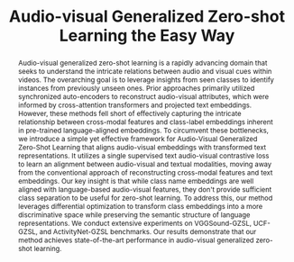 ---
id:             2024-av-zsl
title:          "Audio-visual Generalized Zero-shot Learning the Easy Way"
authors:        [Shentong, Me]
venue:          European Conference on Computer Vision (ECCV), Milan, 2024.
year:           "2024-04"
thumbnail:      assets/publications/2024-av-zsl/banner.png
bibtex:         "@InProceedings{mo24avzsl,<br>&emsp;title={Audio-visual Generalized Zero-shot Learning the Easy Way},<br>&emsp;author={Mo, Shentong and Morgado, Pedro},<br>&emsp;booktitle={European Conference on Computer Vision (ECCV)},<br>&emsp;year={2024}<br>&emsp;}"
links:
    paper:      https://arxiv.org/abs/2407.13095
    bibtex:     assets/publications/2024-av-zsl/ref.txt

layout: project
short_title: Audio-visual Generalized Zero-shot Learning
abstract: "Audio-visual generalized zero-shot learning is a rapidly advancing domain that seeks to understand the intricate relations between audio and visual cues within videos. The overarching goal is to leverage insights from seen classes to identify instances from previously unseen ones. Prior approaches primarily utilized synchronized auto-encoders to reconstruct audio-visual attributes, which were informed by cross-attention transformers and projected text embeddings. However, these methods fell short of effectively capturing the intricate relationship between cross-modal features and class-label embeddings inherent in pre-trained language-aligned embeddings. To circumvent these bottlenecks, we introduce a simple yet effective framework for Audio-Visual Generalized Zero-Shot Learning that aligns audio-visual embeddings with transformed text representations. It utilizes a single supervised text audio-visual contrastive loss to learn an alignment between audio-visual and textual modalities, moving away from the conventional approach of reconstructing cross-modal features and text embeddings. Our key insight is that while class name embeddings are well aligned with language-based audio-visual features, they don't provide sufficient class separation to be useful for zero-shot learning. To address this, our method leverages differential optimization to transform class embeddings into a more discriminative space while preserving the semantic structure of language representations. We conduct extensive experiments on VGGSound-GZSL, UCF-GZSL, and ActivityNet-GZSL benchmarks. Our results demonstrate that our method achieves state-of-the-art performance in audio-visual generalized zero-shot learning."

---